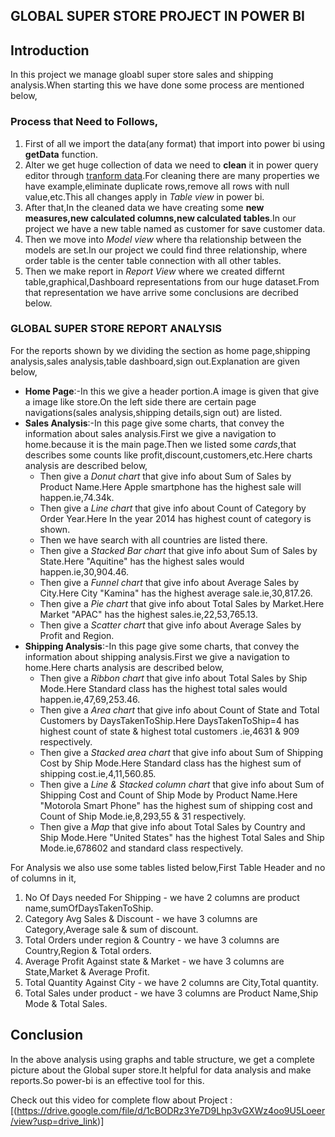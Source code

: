 ## GLOBAL SUPER STORE PROJECT IN POWER BI

## Introduction

<p>In this project we manage gloabl super store sales and shipping analysis.When starting this we have done some process are mentioned below,</p>

### Process that Need to Follows,
<ol>
<li>First of all we import the data(any format) that import into power bi using <b>getData</b> function.</li>
<li>Alter we get huge collection of data we need to <b>clean</b> it in power query editor through <u>tranform data</u>.For cleaning there are many properties we have example,eliminate duplicate rows,remove all rows with null value,etc.This all changes apply in <i>Table view</i> in power bi.</li>
<li>After that,In the cleaned data we have creating some <b>new measures,new calculated columns,new calculated tables</b>.In our project we have a new table named as customer for save customer data.</li>
<li>Then we move into <i>Model view</i> where tha relationship between the models are set.In our project we could find three relationship, where order table is the center table connection with all other tables.</li>
<li>Then we make report in <i>Report View</i> where we created differnt table,graphical,Dashboard representations from our huge dataset.From that representation we have arrive some conclusions are decribed below.</li>
</ol>

### GLOBAL SUPER STORE REPORT ANALYSIS
<p>For the reports shown by we dividing the section as home page,shipping analysis,sales analysis,table dashboard,sign out.Explanation are given below,</p>
<UL>
  <LI><b>Home Page</b>:-In this we give a header portion.A image is given that give a image like store.On the left side there are certain page navigations(sales analysis,shipping details,sign out) are listed.</LI>
  <li><b>Sales Analysis</b>:-In this page give some charts, that convey the information about sales analysis.First we give a navigation to home.because it is the main page.Then we listed some <i>cards</i>,that describes some counts like profit,discount,customers,etc.Here charts analysis are described below,
    <ul>
   <li>Then give a <i>Donut chart</i> that give info about Sum of Sales by Product Name.Here Apple smartphone has the highest sale will happen.ie,74.34k.</li>
         <li>Then give a <i>Line chart</i> that give info about Count of Category by Order Year.Here In the year 2014 has highest count of category is shown.</li>
         <li>Then we have search with all countries are listed there.</li>
         <li>Then give a <i>Stacked Bar chart</i> that give info about Sum of Sales by State.Here "Aquitine" has the highest sales would happen.ie,30,904.46.</li>
         <li>Then give a <i>Funnel chart</i> that give info about Average Sales by City.Here City "Kamina" has the highest average sale.ie,30,817.26.</li>
         <li>Then give a <i>Pie chart</i> that give info about Total Sales by Market.Here Market "APAC" has the highest sales.ie,22,53,765.13.</li>
         <li>Then give a <i>Scatter chart</i> that give info about Average Sales by Profit and Region.</li>
         </ul>
  </li>
<li><b>Shipping Analysis</b>:-In this page give some charts, that convey the information about shipping analysis.First we give a navigation to home.Here charts analysis are described below,
 <ul>
   <li>Then give a <i>Ribbon chart</i> that give info about Total Sales by Ship Mode.Here Standard class has the highest total sales would happen.ie,47,69,253.46.</li>
          <li>Then give a <i>Area chart</i> that give info about Count of State and Total Customers by DaysTakenToShip.Here DaysTakenToShip=4 has highest count of state & highest total customers .ie,4631 & 909 respectively.</li>
   <li>Then give a <i>Stacked area chart</i> that give info about Sum of Shipping Cost by Ship Mode.Here Standard class has the highest sum of shipping cost.ie,4,11,560.85.</li>
   <li>Then give a <i>Line & Stacked column chart</i> that give info about Sum of Shipping Cost and Count of Ship Mode by Product Name.Here "Motorola Smart Phone"  has the highest sum of shipping cost and Count of Ship Mode.ie,8,293,55 & 31 respectively.</li>
   <li>Then give a <i>Map</i> that give info about Total Sales by Country and Ship Mode.Here "United States" has the highest Total Sales and Ship Mode.ie,678602 and standard class respectively.</li>

  </ul>

     
</UL>

<p>For Analysis we also use some tables listed below,First Table Header and no of columns in it,</p>
<ol>
  <li>No Of Days needed For Shipping - we have 2 columns are product name,sumOfDaysTakenToShip. </li>
    <li>Category Avg Sales & Discount  - we have 3 columns are Category,Average sale & sum of discount. </li>
    <li>Total Orders under region & Country  - we have 3 columns are Country,Region & Total orders.</li>
        <li>Average Profit Against state & Market  - we have 3 columns are State,Market & Average Profit.</li>
        <li>Total Quantity Against City  - we have 2 columns are City,Total quantity.</li>
        <li>Total Sales under product  - we have 3 columns are Product Name,Ship Mode & Total Sales.</li>


</ol>

## Conclusion

<p>In the above analysis using graphs and table structure, we get a complete picture about the Global super store.It helpful for data analysis and make reports.So power-bi is an effective tool for this.</p>

Check out this video for complete flow about Project : [(https://drive.google.com/file/d/1cBODRz3Ye7D9Lhp3vGXWz4oo9U5Loeer/view?usp=drive_link)]


